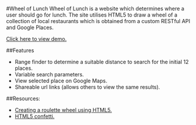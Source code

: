 #Wheel of Lunch
Wheel of Lunch is a website which determines where a user should go for lunch. The site utilises HTML5 to draw a wheel of a collection of local restaurants which is obtained from a custom RESTful API and Google Places.

[Click here to view demo.](http://jack-palmer.co.uk/wheel)

##Features

* Range finder to determine a suitable distance to search for the initial 12 places.
* Variable search parameters.
* View selected place on Google Maps.
* Shareable url links (allows others to view the same results).

##Resources:

* [Creating a roulette wheel using HTML5.](http://tech.pro/tutorial/1008/creating-a-roulette-wheel-using-html5-canvas)
* [HTML5 confetti.](http://codepen.io/linrock/pen/Amdhr)
